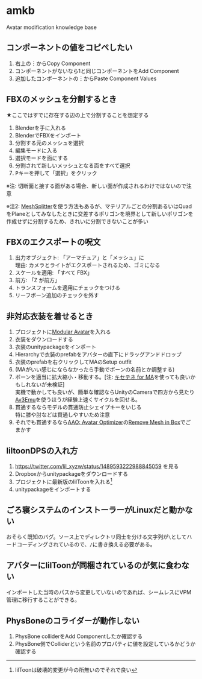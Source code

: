 # amkb
Avatar modification knowledge base

## コンポーネントの値をコピペしたい

1. 右上の︙からCopy Component
2. コンポーネントがないなら1と同じコンポーネントをAdd Component
3. 追加したコンポーネントの︙からPaste Component Values

## FBXのメッシュを分割するとき
★ここではすでに存在する辺の上で分割することを想定する

1. Blenderを手に入れる
2. BlenderでFBXをインポート
3. 分割する元のメッシュを選択
4. 編集モードに入る
5. 選択モードを面にする
6. 分割されて新しいメッシュとなる面をすべて選択
7. <kbd>P</kbd>キーを押して「選択」をクリック

※注: 切断面と接する面がある場合、新しい面が作成されるわけではないので注意

※注2: [MeshSplitter](https://booth.pm/ja/items/1633965)を使う方法もあるが、マテリアルごとの分割あるいはQuadをPlaneとしてみなしたときに交差するポリゴンを境界として新しいポリゴンを作成せずに分割するため、きれいに分割できないことが多い

## FBXのエクスポートの呪文

1. 出力オブジェクト: 「アーマチュア」と「メッシュ」に \
   理由: カメラとライトがエクスポートされるため、ゴミになる
3. スケールを適用: 「すべて FBX」
4. 前方: 「Z が前方」
5. トランスフォームを適用にチェックをつける
6. リーフボーン追加のチェックを外す

## 非対応衣装を着せるとき

1. プロジェクトに[Modular Avatar](https://modular-avatar.nadena.dev/ja)を入れる
2. 衣装をダウンロードする
3. 衣装のunitypackageをインポート
4. Hierarchyで衣装のprefabをアバターの直下にドラッグアンドドロップ
5. 衣装のprefabを右クリックしてMAのSetup outfit
6. (MAがいい感じにならなかったら手動でボーンの名前とか調整する)
7. ボーンを適当に拡大縮小・移動する。\[注: [キセテネ for MA](https://booth.pm/ja/items/5057270)を使っても良いかもしれないが未検証\] \
   実機で動かしても良いが、簡単な確認ならUnityのCameraで四方から見たり[Av3Emu](https://github.com/lyuma/Av3Emulator)を使うほうが経験上速くサイクルを回せる。
9. 貫通するならモデルの貫通防止シェイプキーをいじる \
   特に膝や肘などは貫通しやすいため注意
10. それでも貫通するなら[AAO: Avatar Optimizer](https://vpm.anatawa12.com/avatar-optimizer/ja/)の[Remove Mesh in Box](https://vpm.anatawa12.com/avatar-optimizer/ja/docs/reference/remove-mesh-in-box/)でごまかす

## liltoonDPSの入れ方

1. https://twitter.com/lil_xyzw/status/1489593222988845059 を見る
2. Dropboxからunitypackageをダウンロードする
3. プロジェクトに最新版のlilToonを入れる[^1]
4. unitypackageをインポートする

[^1]: lilToonは破壊的変更が今の所無いのでそれで良い

## ごろ寝システムのインストーラーがLinuxだと動かない

おそらく既知のバグ。ソース上でディレクトリ同士を分ける文字列が`\`としてハードコーディングされているので、`/`に書き換える必要がある。

## アバターにlilToonが同梱されているのが気に食わない

インポートした当時のパスから変更していないのであれば、シームレスにVPM管理に移行することができる。

## PhysBoneのコライダーが動作しない

1. PhysBone colliderをAdd Componentしたか確認する
2. PhysBone側でColliderという名前のプロパティに値を設定しているかどうか確認する
